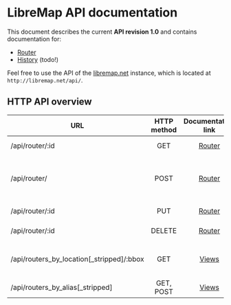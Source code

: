 # LibreMap API documentation

This document describes the current **API revision 1.0** and contains documentation for:
* [Router](doc-api-router.md)
* [History](#history) (todo!)


Feel free to use the API of the [libremap.net](http://libremap.net) instance, which is located at `http://libremap.net/api/`.

## HTTP API overview

| URL                  | HTTP method | Documentation link             | Description  | 
| -------------------- |:-----------:|:------------------------------:| ------------ |
| /api/router/:id      | GET         | [Router](doc-api-router.md)    | Get router doc with ID :id |
| /api/router/         | POST        | [Router](doc-api-router.md)    | Create new router doc with autogenerated ID |
| /api/router/:id      | PUT         | [Router](doc-api-router.md)    | Update router doc with ID :id |
| /api/router/:id      | DELETE      | [Router](doc-api-router.md)    | Delete router doc with ID :id |
| /api/routers_by_location[_stripped]/:bbox | GET | [Views](doc-router.md) | Get routers by geolocation bounding box :bbox |
| /api/routers_by_alias[_stripped]    | GET, POST | [Views](doc-router.md) | Get routers by alias |

